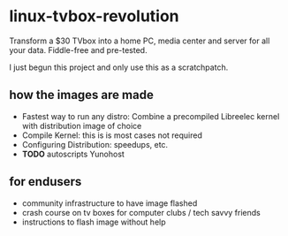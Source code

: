 # linux-tvbox-revolution
Transform a $30 TVbox into a home PC, media center and server for all your data. Fiddle-free and pre-tested. 

I just begun this project and only use this as a scratchpatch.


how the images are made 
-----------------------

* Fastest way to run any distro: Combine a precompiled Libreelec kernel with distribution image of choice
* Compile Kernel: this is is most cases not required
* Configuring Distribution: speedups, etc.
* **TODO** autoscripts Yunohost

for endusers
------------

* community infrastructure to have image flashed
* crash course on tv boxes for computer clubs / tech savvy friends
* instructions to flash image without help

